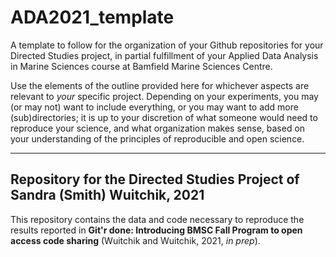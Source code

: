 # ADA2021_template
A template to follow for the organization of your Github repositories for your Directed Studies project, in partial fulfillment of your Applied Data Analysis in Marine Sciences course at Bamfield Marine Sciences Centre. 

Use the elements of the outline provided here for whichever aspects are relevant to _your_ specific project. Depending on your experiments, you may (or may not) want to include everything, or you may want to add more (sub)directories; it is up to your discretion of what someone would need to reproduce your science, and what organization makes sense, based on your understanding of the principles of reproducible and open science.

***

## Repository for the Directed Studies Project of Sandra (Smith) Wuitchik, 2021

This repository contains the data and code necessary to reproduce the results reported in **Git'r done: Introducing BMSC Fall Program to open access code sharing** (Wuitchik and Wuitchik, 2021, _in prep_). 
